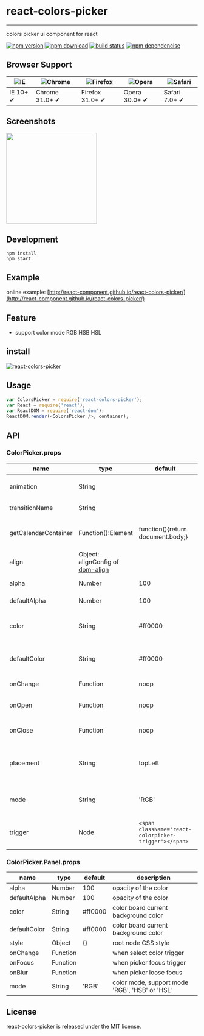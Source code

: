 # react-colors-picker
---

colors picker ui component for react

[![npm version](http://img.shields.io/npm/v/react-colors-picker.svg)](https://www.npmjs.org/package/react-colors-picker) 
[![npm download](http://img.shields.io/npm/dm/react-colors-picker.svg)](https://www.npmjs.org/package/react-colors-picker) 
[![build status](http://img.shields.io/travis/react-component/react-colors-picker.svg)](https://travis-ci.org/react-component/react-colors-picker) 
[![npm dependencise](https://david-dm.org/react-component/react-colors-picker.svg)](https://david-dm.org/react-component/react-colors-picker)

## Browser Support

|![IE](https://raw.github.com/alrra/browser-logos/master/internet-explorer/internet-explorer_48x48.png) | ![Chrome](https://raw.github.com/alrra/browser-logos/master/chrome/chrome_48x48.png) | ![Firefox](https://raw.github.com/alrra/browser-logos/master/firefox/firefox_48x48.png) | ![Opera](https://raw.github.com/alrra/browser-logos/master/opera/opera_48x48.png) | ![Safari](https://raw.github.com/alrra/browser-logos/master/safari/safari_48x48.png)|
| --- | --- | --- | --- | --- |
| IE 10+ ✔ | Chrome 31.0+ ✔ | Firefox 31.0+ ✔ | Opera 30.0+ ✔ | Safari 7.0+ ✔ |

## Screenshots

<img src=https://cloud.githubusercontent.com/assets/1292082/8275606/8608e8f8-18db-11e5-8d10-703253db2a4f.png width=238 />

## Development

```
npm install
npm start
```

## Example

online example: [http://react-component.github.io/react-colors-picker/](http://react-component.github.io/react-colors-picker/)

## Feature

* support color mode RGB HSB HSL

## install

[![react-colors-picker](https://nodei.co/npm/react-colors-picker.png)](https://npmjs.org/package/react-colors-picker)

## Usage

```js
var ColorsPicker = require('react-colors-picker');
var React = require('react');
var ReactDOM = require('react-dom');
ReactDOM.render(<ColorsPicker />, container);
```

## API

### ColorPicker.props

name|type|default|description
---|---|---|---
animation | String    |         | index.css support 'slide-up'
transitionName | String    |         | css class for animation
getCalendarContainer| Function():Element | function(){return document.body;} | dom node where picker to be rendered into
align     | Object: alignConfig of [dom-align](https://github.com/yiminghe/dom-align)| | popup 's align config
alpha     | Number    | 100     | opacity of the color 
defaultAlpha     | Number    | 100     | opacity of the color 
color     | String    | #ff0000 | color board current background color
defaultColor     | String    | #ff0000 | color board current background color
onChange  | Function  | noop    | when select color
onOpen    | Function  | noop    | when color picker popup open
onClose   | Function  | noop    | when color picker popup close
placement | String    | topLeft | one of ['topLeft', 'topRight', 'bottomLeft', 'bottomRight']
mode      | String    |'RGB'    | color mode, support mode 'RGB', 'HSB' or 'HSL'
trigger   | Node      |`<span className='react-colorpicker-trigger'></span>`|additional trigger appended to picker


### ColorPicker.Panel.props

name|type|default|description
---|---|---|---
alpha    | Number  | 100     | opacity of the color 
defaultAlpha    | Number  | 100     | opacity of the color 
color    | String  | #ff0000 | color board current background color
defaultColor    | String  | #ff0000 | color board current background color
style    | Object  | {}      | root node CSS style
onChange | Function|         | when select color trigger
onFocus  | Function|         | when picker focus trigger
onBlur   | Function|         | when picker loose focus
mode     | String  |'RGB'    | color mode, support mode 'RGB', 'HSB' or 'HSL'

## License

react-colors-picker is released under the MIT license.
